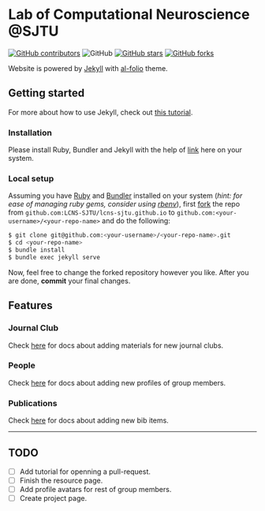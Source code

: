 # Lab of Computational Neuroscience @SJTU

[![GitHub contributors](https://img.shields.io/github/contributors/LCNS-SJTU/lcns-sjtu.github.io.svg)](https://github.com/LCNS-SJTU/lcns-sjtu.github.io/graphs/contributors/)
![GitHub](https://img.shields.io/github/license/LCNS-SJTU/lcns-sjtu.github.io?color=blue)
[![GitHub stars](https://img.shields.io/github/stars/LCNS-SJTU/lcns-sjtu.github.io)](https://github.com/LCNS-SJTU/lcns-sjtu.github.io)
[![GitHub forks](https://img.shields.io/github/forks/LCNS-SJTU/lcns-sjtu.github.io)](https://github.com/LCNS-SJTU/lcns-sjtu.github.io/fork)

Website is powered by [Jekyll](https://jekyllrb.com/) with [al-folio](https://github.com/alshedivat/al-folio) theme.

## Getting started

For more about how to use Jekyll, check out [this tutorial](https://www.taniarascia.com/make-a-static-website-with-jekyll/).

### Installation

Please install Ruby, Bundler and Jekyll with the help of [link](https://jekyllrb.com/docs/installation/) here on your system.
### Local setup

Assuming you have [Ruby](https://www.ruby-lang.org/en/downloads/) and [Bundler](https://bundler.io/) installed on your system (*hint: for ease of managing ruby gems, consider using [rbenv](https://github.com/rbenv/rbenv)*), first [fork](https://guides.github.com/activities/forking/) the repo from `github.com:LCNS-SJTU/lcns-sjtu.github.io` to `github.com:<your-username>/<your-repo-name>` and do the following:

```bash
$ git clone git@github.com:<your-username>/<your-repo-name>.git
$ cd <your-repo-name>
$ bundle install
$ bundle exec jekyll serve
```

Now, feel free to change the forked repository however you like. After you are done, **commit** your final changes.

## Features

### Journal Club

Check [here](docs/journal_club.md) for docs about adding materials for new journal clubs.

### People

Check [here](docs/people.md) for docs about adding new profiles of group members.

### Publications

Check [here](docs/publications.md) for docs about adding new bib items.


---
## TODO

- [ ] Add tutorial for openning a pull-request.
- [ ] Finish the resource page.
- [ ] Add profile avatars for rest of group members.
- [ ] Create project page.
